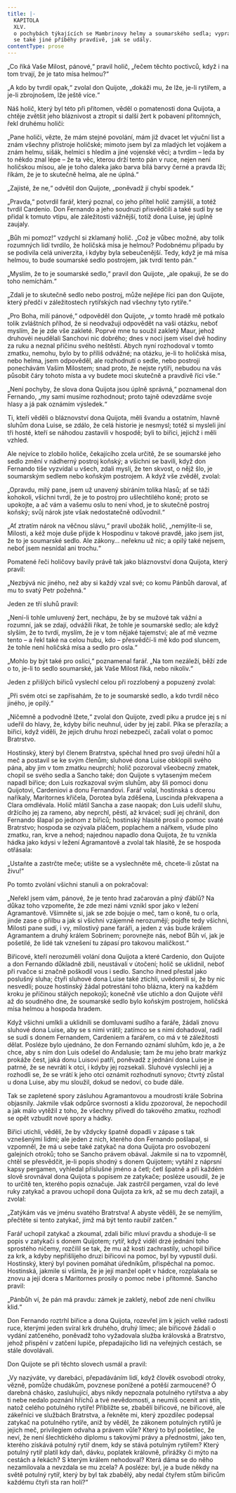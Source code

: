 ```yaml
---
title: |-
  KAPITOLA
  XLV.
  o pochybách týkajících se Mambrinovy helmy a soumarského sedla; vypravují
  se také jiné příběhy pravdivě, jak se udály.
contentType: prose
---
```


  

„Co říká Vaše Milost, pánové,“ pravil holič, „řečem těchto poctivců, když i na tom trvají, že je tato mísa helmou?“

„A kdo by tvrdil opak,“ zvolal don Quijote, „dokáži mu, že lže, je-li rytířem, a je-li zbrojnošem, lže ještě více.“

Náš holič, který byl této při přítomen, věděl o pomatenosti dona Quijota, a chtěje zvětšit jeho bláznivost a ztropit si další žert k pobavení přítomných, řekl druhému holiči:

„Pane holiči, vězte, že mám stejné povolání, mám již dvacet let výuční list a znám všechny přístroje holičské; mimoto jsem byl za mladých let vojákem a znám helmu, sišák, helmici s hledím a jiné vojenské věci; a tvrdím – leda by to někdo znal lépe – že ta věc, kterou drží tento pán v ruce, nejen není holičskou mísou, ale je toho daleka jako barva bílá barvy černé a pravda lži; říkám, že je to skutečně helma, ale ne úplná.“

„Zajisté, že ne,“ odvětil don Quijote, „poněvadž jí chybí spodek.“

„Pravda,“ potvrdil farář, který poznal, co jeho přítel holič zamýšlí, a totéž tvrdil Cardenio. Don Fernando a jeho soudruzi přisvědčili a také sudí by se přidal k tomuto vtipu, ale záležitosti vážnější, totiž dona Luise, jej úplně zaujaly.

„Bůh mi pomoz!“ vzdychl si zklamaný holič. „Což je vůbec možné, aby tolik rozumných lidí tvrdilo, že holičská mísa je helmou? Podobnému případu by se podivila celá univerzita, i kdyby byla sebeučenější. Tedy, když je má mísa helmou, to bude soumarské sedlo postrojem, jak tvrdí tento pán.“

„Myslím, že to je soumarské sedlo,“ pravil don Quijote, „ale opakuji, že se do toho nemíchám.“

„Zdali je to skutečně sedlo nebo postroj, může nejlépe říci pan don Quijote, který předčí v záležitostech rytířských nad všechny tyto rytíře.“

„Pro Boha, milí pánové,“ odpověděl don Quijote, „v tomto hradě mě potkalo tolik zvláštních příhod, že si neodvažuji odpovědět na vaši otázku, neboť myslím, že je zde vše zakleté. Poprvé mne tu soužil zakletý Maur, jehož druhovéi neudělali Sanchovi nic dobrého; dnes v noci jsem visel dvě hodiny za ruku a neznal příčinu svého neštěstí. Abych nyní rozhodoval v tomto zmatku, nemohu, bylo by to příliš odvážné; na otázku, je-li to holičská mísa, nebo helma, jsem odpověděl, ale rozhodnutí o sedle, nebo postroji ponechávám Vašim Milostem; snad proto, že nejste rytíři, nebudou na vás působit čáry tohoto místa a vy budete moci skutečně a pravdivě říci vše.“

„Není pochyby, že slova dona Quijota jsou úplně správná,“ poznamenal don Fernando, „my sami musíme rozhodnout; proto tajně odevzdáme svoje hlasy a já pak oznámím výsledek.“

Ti, kteří věděli o bláznovství dona Quijota, měli švandu a ostatním, hlavně sluhům dona Luise, se zdálo, že celá historie je nesmysl; totéž si mysleli jiní tři hosté, kteří se náhodou zastavili v hospodě; byli to biřici, jejichž i měli vzhled.

Ale nejvíce to zlobilo holiče, čekajícího zcela určitě, že se soumarské jeho sedlo změní v nádherný postroj koňský; a všichni se bavili, když don Fernando tiše vyzvídal u všech, zdali myslí, že ten skvost, o nějž šlo, je soumarským sedlem nebo koňským postrojem. A když vše zvěděl, zvolal:

„Opravdu, milý pane, jsem už unavený sbíráním tolika hlasů; ať se táži kohokoli, všichni tvrdí, že je to postroj pro ušlechtilého koně; proto se upokojte, a ač vám a vašemu oslu to není vhod, je to skutečně postroj koňský; svůj nárok jste však nedostatečně odůvodnil.“

„Ať ztratím nárok na věčnou slávu,“ pravil ubožák holič, „nemýlíte-li se, Milosti, a kéž moje duše přijde k Hospodinu v takové pravdě, jako jsem jist, že to je soumarské sedlo. Ale zákony… neřeknu už nic; a opilý také nejsem, neboť jsem nesnídal ani trochu.“

Pomatené řeči holičovy bavily právě tak jako bláznovství dona Quijota, který pravil:

„Nezbývá nic jiného, než aby si každý vzal své; co komu Pánbůh daroval, ať mu to svatý Petr požehná.“

Jeden ze tří sluhů pravil:

„Není-li tohle umluvený žert, nechápu, že by se mužové tak vážní a rozumní, jak se zdají, odvážili říkat, že tohle je soumarské sedlo; ale když slyším, že to tvrdí, myslím, že je v tom nějaké tajemství; ale ať mě vezme tento – a řekl také na celou hubu, kdo – přesvědčí-li mě kdo pod sluncem, že tohle není holičská mísa a sedlo pro osla.“

„Mohlo by být také pro oslici,“ poznamenal farář. „Na tom nezáleží, běží zde o to, je-li to sedlo soumarské, jak Vaše Milost říká, nebo nikoliv.“

Jeden z přišlých biřiců vyslechl celou při rozzlobený a popuzený zvolal:

„Při svém otci se zapřísahám, že to je soumarské sedlo, a kdo tvrdil něco jiného, je opilý.“

„Ničemně a podvodně lžete,“ zvolal don Quijote, zvedl píku a prudce jej s ní udeřil do hlavy, že, kdyby biřic neuhnul, úder by jej zabil. Píka se přerazila; a biřici, když viděli, že jejich druhu hrozí nebezpečí, začali volat o pomoc Bratrstvo.

Hostinský, který byl členem Bratrstva, spěchal hned pro svoji úřední hůl a meč a postavil se ke svým členům; sluhové dona Luise obklopili svého pána, aby jim v tom zmatku neuprchl; holič pozoroval všeobecný zmatek, chopil se svého sedla a Sancho také; don Quijote s vytaseným mečem napadl biřice; don Luis rozkazoval svým sluhům, aby šli pomoci donu Quijotovi, Cardeniovi a donu Fernandovi. Farář volal, hostinská s dcerou naříkaly, Maritornes křičela, Dorotea byla zděšena, Luscinda překvapena a Clara omdlévala. Holič mlátil Sancha a zase naopak; don Luis udeřil sluhu, držícího jej za rameno, aby neprchl, pěstí, až krvácel; sudí jej chránil, don Fernando šlapal po jednom z biřiců; hostinský hlasitě prosil o pomoc svaté Bratrstvo; hospoda se ozývala pláčem, poplachem a nářkem, všude plno zmatku, ran, krve a nehod; najednou napadlo dona Quijota, že tu vznikla hádka jako kdysi v ležení Agramantově a zvolal tak hlasitě, že se hospoda otřásala:

„Ustaňte a zastrčte meče; utište se a vyslechněte mě, chcete-li zůstat na živu!“

Po tomto zvolání všichni stanuli a on pokračoval:

„Neřekl jsem vám, pánové, že je tento hrad začarován a plný ďáblů? Na důkaz toho vzpomeňte, že zde mezi námi vznikl spor jako v ležení Agramantově. Všimněte si, jak se zde bojuje o meč, tam o koně, tu o orla, jinde zase o přilbu a jak si všichni vzájemně nerozumějí; pojďte tedy všichni, Milosti pane sudí, i vy, milostivý pane faráři, a jeden z vás bude králem Agramantem a druhý králem Sobrinem; porovnejte nás, neboť Bůh ví, jak je pošetilé, že lidé tak vznešení tu zápasí pro takovou maličkost.“

Biřicové, kteří nerozuměli volání dona Quijota a které Cardenio, don Quijote a don Fernando důkladně zbili, neustávali v útočení; holič se uklidnil, neboť při rvačce si značně poškodil vous i sedlo. Sancho ihned přestal jako poslušný sluha; čtyři sluhové dona Luise také ztichli, uvědomili si, že by nic nesvedli; pouze hostinský žádal potrestání toho blázna, který na každém kroku je příčinou stálých nepokojů; konečně vše utichlo a don Quijote věřil až do soudného dne, že soumarské sedlo bylo koňským postrojem, holičská mísa helmou a hospoda hradem.

Když všichni umlkli a uklidnili se domluvami sudího a faráře, žádali znovu sluhové dona Luise, aby se s nimi vrátil; zatímco se s nimi dohadoval, radil se sudí s donem Fernandem, Cardeniem a farářem, co má v té záležitosti dělat. Posléze bylo ujednáno, že don Fernando oznámí sluhům, kdo je, a že chce, aby s ním don Luis odešel do Andalusie; tam že mu jeho bratr markýz prokáže čest, jaká donu Luisovi patří, poněvadž z jednání dona Luise je patrné, že se nevrátí k otci, i kdyby jej rozsekali. Sluhové vyslechli jej a rozhodli se, že se vrátí k jeho otci oznámit rozhodnutí synovo; čtvrtý zůstal u dona Luise, aby mu sloužil, dokud se nedoví, co bude dále.

Tak se zapletené spory zásluhou Agramantovou a moudrostí krále Sobrina objasnily. Jakmile však odpůrce svornosti a klidu zpozoroval, že nepochodil a jak málo vytěžil z toho, že všechny přivedl do takového zmatku, rozhodl se opět vzbudit nové spory a hádky.

Biřici utichli, věděli, že by vždycky špatně dopadli v zápase s tak vznešenými lidmi; ale jeden z nich, kterého don Fernando pošlapal, si vzpomněl, že má u sebe také zatykač na dona Quijota pro osvobození galejních otroků; toho se Sancho právem obával. Jakmile si na to vzpomněl, chtěl se přesvědčit, je-li popis shodný s donem Quijotem; vytáhl z náprsní kapsy pergamen, vyhledal příslušné jméno a četl; četl špatně a při každém slově srovnával dona Quijota s popisem ze zatykače; posléze usoudil, že je to určitě ten, kterého popis označuje. Jak zastrčil pergamen, vzal do levé ruky zatykač a pravou uchopil dona Quijota za krk, až se mu dech zatajil, a zvolal:

„Zatýkám vás ve jménu svatého Bratrstva! A abyste věděli, že se nemýlím, přečtěte si tento zatykač, jímž má být tento raubíř zatčen.“

Farář uchopil zatykač a zkoumal, zdali biřic mluví pravdu a shoduje-li se popis v zatykači s donem Quijotem; rytíř, když viděl drzé jednání toho sprostého ničemy, rozčilil se tak, že mu až kosti zachrastily, uchopil biřice za krk, a kdyby nepřišlijeho druzi biřicovi na pomoc, byl by vypustil duši. Hostinský, který byl povinen pomáhat úředníkům, přispěchal na pomoc. Hostinská, jakmile si všimla, že je její manžel opět v hádce, rozplakala se znovu a její dcera s Maritornes prosily o pomoc nebe i přítomné. Sancho pravil:

„Pánbůh ví, že pán má pravdu: zámek je zakletý, neboť zde není chvilku klid.“

Don Fernando roztrhl biřice a dona Quijota, rozevřel jim k jejich velké radosti ruce, kterými jeden svíral krk druhého, druhý límec; ale biřicové žádali o vydání zatčeného, poněvadž toho vyžadovala služba královská a Bratrstvo, jehož přispění v zatčení lupiče, přepadajícího lidi na veřejných cestách, se stále dovolávali.

Don Quijote se při těchto slovech usmál a pravil:

„Vy nazýváte, vy darebáci, přepadáváním lidí, když člověk osvobodí otroky, vězně, pomůže chudákům, povznese ponížené a potěší zarmoucené? Ó darebná chásko, zasluhující, abys nikdy nepoznala potulného rytířstva a aby ti nebe nedalo poznání hříchů a tvé nevědomosti, a neumíš ocenit ani stín, natož celého potulného rytíře! Přibližte se, zbabělí biřicové, ne biřicové, ale zákeřníci ve službách Bratrstva, a řekněte mi, který zpozdilec podepsal zatykač na potulného rytíře, aniž by věděl, že zákonem potulných rytířů je jejich meč, privilegiem odvaha a právem vůle? Který to byl pošetilec, že neví, že není šlechtického diplomu s takovými právy a přednostmi, jako ten, kterého získává potulný rytíř dnem, kdy se stává potulným rytířem? Který potulný rytíř platil kdy daň, dávku, poplatek královně, přirážky či mýto na cestách a řekách? S kterým králem nehodoval? Která dáma se do něho nezamilovala a nevzdala se mu zcela? A posléze: byl, je a bude někdy na světě potulný rytíř, který by byl tak zbabělý, aby nedal čtyřem stům biřicům každému čtyři sta ran holí?“

